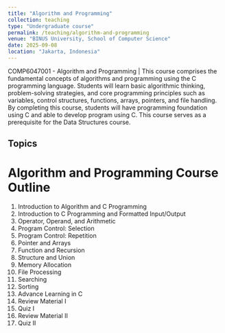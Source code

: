 ```yaml
---
title: "Algorithm and Programming"
collection: teaching
type: "Undergraduate course"
permalink: /teaching/algorithm-and-programming
venue: "BINUS University, School of Computer Science"
date: 2025-09-08
location: "Jakarta, Indonesia"
---
```


COMP6047001 - Algorithm and Programming | This course comprises the fundamental concepts of algorithms and programming using the C programming language. Students will learn basic algorithmic thinking, problem-solving strategies, and core programming principles such as variables, control structures, functions, arrays, pointers, and file handling. By completing this course, students will have programming foundation using C and able to develop program using C. This course serves as a prerequisite for the Data Structures course.

## Topics
# Algorithm and Programming Course Outline

1. Introduction to Algorithm and C Programming  
2. Introduction to C Programming and Formatted Input/Output  
3. Operator, Operand, and Arithmetic  
4. Program Control: Selection  
5. Program Control: Repetition  
6. Pointer and Arrays  
7. Function and Recursion  
8. Structure and Union  
9. Memory Allocation  
10. File Processing  
11. Searching  
12. Sorting  
13. Advance Learning in C  
14. Review Material I  
15. Quiz I  
16. Review Material II  
17. Quiz II  
